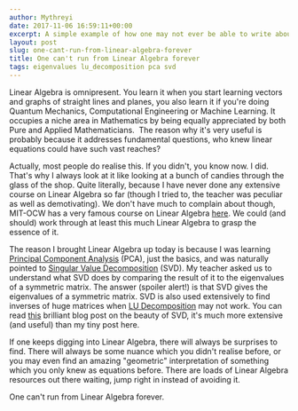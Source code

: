 ```yaml
---
author: Mythreyi
date: 2017-11-06 16:59:11+00:00
excerpt: A simple example of how one may not ever be able to write about linear algebra without digressing to multiple other topics while staying on point.
layout: post
slug: one-cant-run-from-linear-algebra-forever
title: One can't run from Linear Algebra forever
tags: eigenvalues lu_decomposition pca svd
---
```


Linear Algebra is omnipresent. You learn it when you start learning vectors and graphs of straight lines and planes, you also learn it if you're doing Quantum Mechanics, Computational Engineering or Machine Learning. It occupies a niche area in Mathematics by being equally appreciated by both Pure and Applied Mathematicians.  The reason why it's very useful is probably because it addresses fundamental questions, who knew linear equations could have such vast reaches?

Actually, most people do realise this. If you didn't, you know now. I did. That's why I always look at it like looking at a bunch of candies through the glass of the shop. Quite literally, because I have never done any extensive course on Linear Algebra so far (though I tried to, the teacher was peculiar as well as demotivating). We don't have much to complain about though, MIT-OCW has a very famous course on Linear Algebra [here](https://ocw.mit.edu/courses/mathematics/18-06-linear-algebra-spring-2010/). We could (and should) work through at least this much Linear Algebra to grasp the essence of it.

The reason I brought Linear Algebra up today is because I was learning [Principal Component Analysis](https://en.wikipedia.org/wiki/Principal_component_analysis) (PCA), just the basics, and was naturally pointed to [Singular Value Decomposition](https://en.wikipedia.org/wiki/Singular-value_decomposition) (SVD). My teacher asked us to understand what SVD does by comparing the result of it to the eigenvalues of a symmetric matrix. The answer (spoiler alert!) is that SVD gives the eigenvalues of a symmetric matrix. SVD is also used extensively to find inverses of huge matrices when [LU Decomposition](https://en.wikipedia.org/wiki/LU_decomposition) may not work. You can read [this](http://www.gibiansky.com/blog/mathematics/cool-linear-algebra-singular-value-decomposition/index.html) brilliant blog post on the beauty of SVD, it's much more extensive (and useful) than my tiny post here.

If one keeps digging into Linear Algebra, there will always be surprises to find. There will always be some nuance which you didn't realise before, or you may even find an amazing "geometric" interpretation of something which you only knew as equations before. There are loads of Linear Algebra resources out there waiting, jump right in instead of avoiding it.

One can't run from Linear Algebra forever.
